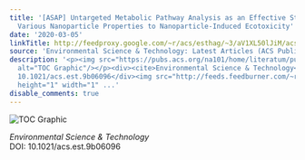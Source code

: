 ```yaml
---
title: '[ASAP] Untargeted Metabolic Pathway Analysis as an Effective Strategy to Connect
  Various Nanoparticle Properties to Nanoparticle-Induced Ecotoxicity'
date: '2020-03-05'
linkTitle: http://feedproxy.google.com/~r/acs/esthag/~3/aV1XL50lJiM/acs.est.9b06096
source: 'Environmental Science & Technology: Latest Articles (ACS Publications)'
description: '<p><img src="https://pubs.acs.org/na101/home/literatum/publisher/achs/journals/content/esthag/0/esthag.ahead-of-print/acs.est.9b06096/20200305/images/medium/es9b06096_0007.gif"
  alt="TOC Graphic"/></p><div><cite>Environmental Science & Technology</cite></div><div>DOI:
  10.1021/acs.est.9b06096</div><img src="http://feeds.feedburner.com/~r/acs/esthag/~4/aV1XL50lJiM"
  height="1" width="1" ...'
disable_comments: true
---
```

<p><img src="https://pubs.acs.org/na101/home/literatum/publisher/achs/journals/content/esthag/0/esthag.ahead-of-print/acs.est.9b06096/20200305/images/medium/es9b06096_0007.gif" alt="TOC Graphic"/></p><div><cite>Environmental Science & Technology</cite></div><div>DOI: 10.1021/acs.est.9b06096</div><img src="http://feeds.feedburner.com/~r/acs/esthag/~4/aV1XL50lJiM" height="1" width="1" ...